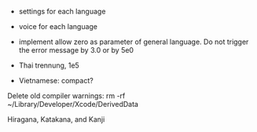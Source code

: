 - settings for each language
- voice for each language

- implement allow zero as parameter of general language. Do not trigger the error message by 3.0 or by 5e0

- Thai trennung, 1e5
- Vietnamese: compact?

Delete old compiler warnings:
rm -rf ~/Library/Developer/Xcode/DerivedData

Hiragana, Katakana, and Kanji
